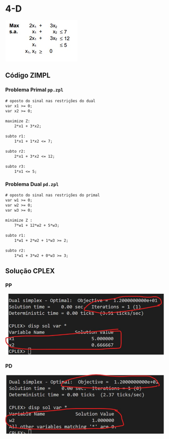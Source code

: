 # 4-D

![image](resources/ex.jpg)

## Código ZIMPL

### Problema Primal `pp.zpl`

    # oposto do sinal nas restrições do dual
    var x1 >= 0;
    var x2 >= 0;

    maximize Z:
        2*x1 + 3*x2;

    subto r1:
        1*x1 + 1*x2 <= 7;

    subto r2:
        2*x1 + 3*x2 <= 12;

    subto r3:
        1*x1 <= 5;

### Problema Dual `pd.zpl`

    # oposto do sinal nas restrições do primal
    var w1 >= 0;
    var w2 >= 0;
    var w3 >= 0;

    minimize Z :
        7*w1 + 12*w2 + 5*w3;

    subto r1:
        1*w1 + 2*w2 + 1*w3 >= 2;

    subto r2:
        1*w1 + 3*w2 + 0*w3 >= 3;

## Solução CPLEX

### PP

![image](resources/sol-pp.jpg)

### PD

![image](resources/sol-pd.jpg)
